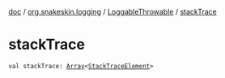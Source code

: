[doc](../../index.md) / [org.snakeskin.logging](../index.md) / [LoggableThrowable](index.md) / [stackTrace](./stack-trace.md)

# stackTrace

`val stackTrace: `[`Array`](https://kotlinlang.org/api/latest/jvm/stdlib/kotlin/-array/index.html)`<`[`StackTraceElement`](http://docs.oracle.com/javase/6/docs/api/java/lang/StackTraceElement.html)`>`